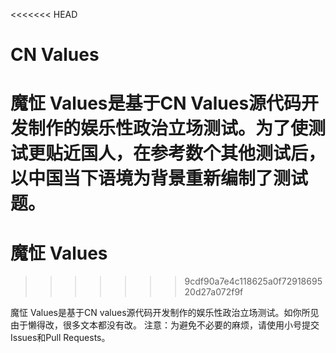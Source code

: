 <<<<<<< HEAD
# CN Values
魔怔 Values是基于CN Values源代码开发制作的娱乐性政治立场测试。为了使测试更贴近国人，在参考数个其他测试后，以中国当下语境为背景重新编制了测试题。
=======
# 魔怔 Values
>>>>>>> 9cdf90a7e4c118625a0f7291869520d27a072f9f

魔怔 Values是基于CN values源代码开发制作的娱乐性政治立场测试。如你所见由于懒得改，很多文本都没有改。
注意：为避免不必要的麻烦，请使用小号提交Issues和Pull Requests。
